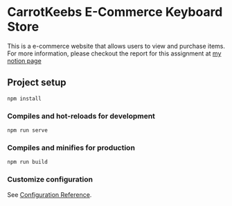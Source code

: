 # CarrotKeebs E-Commerce Keyboard Store

This is a e-commerce website that allows users to view and purchase items. For more information, please checkout the report for this assignment at [my notion page](https://marcusw6183.notion.site/marcusw6183/My-Other-Course-Works-c5d631bf951041ac850cfd4e96d0e108)

## Project setup
```
npm install
```

### Compiles and hot-reloads for development
```
npm run serve
```

### Compiles and minifies for production
```
npm run build
```

### Customize configuration
See [Configuration Reference](https://cli.vuejs.org/config/).
